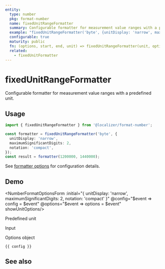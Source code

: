 ```yaml
---
entity:
  type: number
  pkg: format-number
  name: fixedUnitRangeFormatter
  summary: Configurable formatter for measurement value ranges with a predefined unit.
  example: "fixedUnitRangeFormatter('byte', {unitDisplay: 'narrow', maximumSignificantDigits: 2, notation: 'compact'})(1200000, 1440000)"
  configurable: true
  maturity: public
  fn: (options, start, end, unit) => fixedUnitRangeFormatter(unit, options)(start, end)
  related:
    - fixedUnitFormatter
---
```


# fixedUnitRangeFormatter <Package name="format-number"/>

Configurable formatter for measurement value ranges with a predefined unit.

## Usage

```typescript twoslash
import { fixedUnitRangeFormatter } from '@localizer/format-number';

const formatter = fixedUnitRangeFormatter('byte', {
  unitDisplay: 'narrow',
  maximumSignificantDigits: 2,
  notation: 'compact',
});
const result = formatter(1200000, 1440000);
```

See [formatter options](./options/index.md) for configuration details.

## Demo

<script setup>
  import { ref, computed } from 'vue';
  import { NFormItem } from 'naive-ui/es/form';
  import { NInputNumber } from 'naive-ui/es/input-number';
  import { NSelect } from 'naive-ui/es/select';
  import { NDivider } from 'naive-ui/es/divider';
  import NumberFormatOptionsForm from './NumberFormatOptionsForm.vue';

  const start = ref(1200000);
  const end = ref(1440000);

  const config = ref();
  const options = ref({});

  const unitNom = ref('byte');
  const unitDen = ref();

  const unitOptions = Intl.supportedValuesOf('unit').map(unit => ({label: `${unit}`, value: unit}));
  const unit = computed(() => {
    if (!unitDen.value) {
      return unitNom.value;
    } else {
      return unitNom.value + '-per-' + unitDen.value;
    }
  })

</script>

<EntityDemo :args="[options, start, end, unit]">

<NumberFormatOptionsForm :initial="{ unitDisplay: 'narrow', maximumSignificantDigits: 2, notation: 'compact' }" @config="$event => config = $event" @options="$event => options = $event" showUnitOptions/>

<NDivider title-placement="left">Predefined unit</NDivider>
<NFormItem label="Unit (nominator)"><NSelect filterable v-model:value="unitNom" :options="unitOptions"/></NFormItem>
<NFormItem label="Unit (denominator)"><NSelect clearable filterable v-model:value="unitDen" :options="unitOptions"/></NFormItem>

<NDivider title-placement="left">Input</NDivider>
<NFormItem label="Range start"><NInputNumber clearable v-model:value="start" /></NFormItem>
<NFormItem label="Range end"><NInputNumber clearable v-model:value="end" /></NFormItem>

<NDivider title-placement="left">Options object</NDivider>

```-vue
{{ config }}
```

</EntityDemo>

## See also

<Entities />
